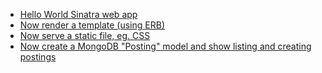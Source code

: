  - [Hello World Sinatra web app](https://github.com/remi/actw-carpool/commit/b64b6c85540bed206f295130d3dc7a211f57a5c0)
 - [Now render a template (using ERB)](https://github.com/remi/actw-carpool/commit/3d63aaf08d06339193133949985fa4314dedc65e)
 - [Now serve a static file, eg. CSS](https://github.com/remi/actw-carpool/commit/0de85a931ce5d6b157306ee0a29d6d9e437d6c15)
 - [Now create a MongoDB "Posting" model and show listing and creating postings](https://github.com/remi/actw-carpool/commit/29d0f683f0b9974c0a27e2751f218edae055cca6)
